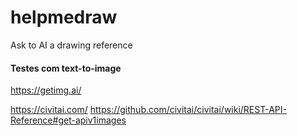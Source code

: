 # helpmedraw
Ask to AI a drawing reference



#### Testes com text-to-image
https://getimg.ai/


https://civitai.com/
https://github.com/civitai/civitai/wiki/REST-API-Reference#get-apiv1images
